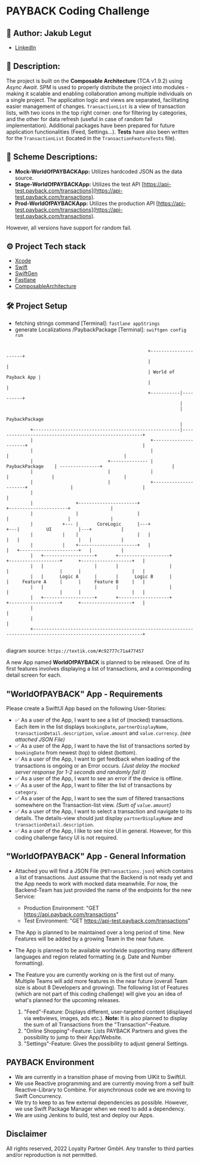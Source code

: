 # PAYBACK Coding Challenge

## 👨 Author: Jakub Legut
 - [LinkedIn](https://www.linkedin.com/in/jakub-legut/)
 
 ## 🧾 Description:
 The project is built on the **Composable Architecture** (TCA v1.9.2) using *Async Await*. SPM is used to properly distribute the project into modules - making it scalable and enabling collaboration among multiple individuals on a single project. The application logic and views are separated, facilitating easier management of changes. `TransactionList` is a view of transaction lists, with two icons in the top right corner: one for filtering by categories, and the other for data refresh (useful in case of random fail implementation). Additional packages have been prepared for future application functionalities (Feed, Settings...). **Tests** have also been written for the `TransactionList` (located in the `TransactionFeatureTests` file).
 
 ## 💾 Scheme Descriptions:

- **Mock-WorldOfPAYBACKApp:** Utilizes hardcoded JSON as the data source.
- **Stage-WorldOfPAYBACKApp:** Utilizes the test API [https://api-test.payback.com/transactions](https://api-test.payback.com/transactions).
- **Prod-WorldOfPAYBACKApp:** Utilizes the production API [https://api-test.payback.com/transactions](https://api-test.payback.com/transactions).

However, all versions have support for random fail.

## ⚙️ Project Tech stack
- [Xcode](https://developer.apple.com/xcode/)
- [Swift](https://swift.org/)
- [SwiftGen](https://github.com/SwiftGen/SwiftGen)
- [Fastlane](https://github.com/fastlane/fastlane)
- [ComposableArchitecture](https://github.com/pointfreeco/swift-composable-architecture)

## 🛠 Project Setup
- fetching strings command [Terminal]: `fastlane appStrings`
- generate Localizations /PaybackPackage [Terminal]: `swiftgen config run`

```
                                                                                                                          
                                                     +----------------------+                                             
                                                     |                      |                                             
                                                     | World of Payback App |                                             
                                                     |                      |                                             
                                                     +-----------|----------+                                             
                                                                 |                                                        
                                                                 |                                                        
                                                           PaybackPackage                                                 
                                                                 |                                                        
         +-------------------------------------------------------|-------------------------------------------------------+
         |                                            +----------------------+                                           |
         |                                            |                      |                                           |
         |                            +-------------- |    PaybackPackage    | ---------------+                          |
         |                            |               |                      |                |                          |
         |                            |               +----------------------+                |                          |
         |                                                                                                               |
         |                +----------------------+                                +----------------------+               |
         |                |                      |                                |                      |               |
         |           +--- |       CoreLogic      |---+                        +---|          UI          |---+           |
         |           |    |                      |   |                        |   |                      |   |           |
         |           |    +----------------------+   |                        |   +----------------------+   |           |
         |   +-------------------+       +-------------------+        +-------------------+      +-------------------+   |
         |   |                   |       |                   |        |                   |      |                   |   |
         |   |      Logic A      |       |      Logic B      |        |     Feature A     |      |     Feature B     |   |
         |   |                   |       |                   |        |                   |      |                   |   |
         |   +-------------------+       +-------------------+        +-------------------+      +-------------------+   |
         |                                                                                                               |
         |                                                                                                               |
         +---------------------------------------------------------------------------------------------------------------+
                                                                                                                          
```
diagram source: `https://textik.com/#c92777c71a477457`

A new App named **WorldOfPAYBACK** is planned to be released. One of its first features involves displaying a list of transactions, and a corresponding detail screen for each.

## "WorldOfPAYBACK" App - Requirements

Please create a SwiftUI App based on the following User-Stories:

* ✅ As a user of the App, I want to see a list of (mocked) transactions. Each item in the list displays `bookingDate`, `partnerDisplayName`, `transactionDetail.description`, `value.amount` and `value.currency`. *(see attached JSON File)*
* ✅ As a user of the App, I want to have the list of transactions sorted by `bookingDate` from newest (top) to oldest (bottom).
* ✅ As a user of the App, I want to get feedback when loading of the transactions is ongoing or an Error occurs. *(Just delay the mocked server response for 1-2 seconds and randomly fail it)*
* ✅ As a user of the App, I want to see an error if the device is offline.
* ✅ As a user of the App, I want to filter the list of transactions by `category`.
* ✅ As a user of the App, I want to see the sum of filtered transactions somewhere on the Transaction-list view. *(Sum of `value.amount`)*
* ✅ As a user of the App, I want to select a transaction and navigate to its details. The details-view should just display `partnerDisplayName` and `transactionDetail.description`.
* ✅ As a user of the App, I like to see nice UI in general. However, for this coding challenge fancy UI is not required.

## "WorldOfPAYBACK" App - General Information

* Attached you will find a JSON File (`PBTransactions.json`) which contains a list of transactions. Just assume that the Backend is not ready yet and the App needs to work with mocked data meanwhile. For now, the Backend-Team has just provided the name of the endpoints for the new Service: 
	* Production Environment: "GET https://api.payback.com/transactions"
	* Test Environment: "GET https://api-test.payback.com/transactions"
* The App is planned to be maintained over a long period of time. New Features will be added by a growing Team in the near future.
* The App is planned to be available worldwide supporting many different languages and region related formatting (e.g. Date and Number formatting).
* The Feature you are currently working on is the first out of many. Multiple Teams will add more features in the near future (overall Team size is about 8 Developers and growing). The following list of Features (which are not part of this coding challenge) will give you an idea of what's planned for the upcoming releases.
 
	1. 	"Feed"-Feature: Displays different, user-targeted content (displayed via webviews, images, ads etc.). **Note:** It is also planned to display the sum of all Transactions from the "Transaction"-Feature.
	2. "Online Shopping"-Feature: Lists PAYBACK Partners and gives the possibility to jump to their App/Website.
	3. "Settings"-Feature: Gives the possibility to adjust general Settings.

## PAYBACK Environment

* We are currently in a transition phase of moving from UIKit to SwiftUI.
* We use Reactive programming and are currently moving from a self built Reactive-Library to Combine. For asynchronous code we are moving to Swift Concurrency.
* We try to keep to as few external dependencies as possible. However, we use Swift Package Manager when we need to add a dependency.
* We are using Jenkins to build, test and deploy our Apps.

## Disclaimer

All rights reserved, 2022 Loyalty Partner GmbH. Any transfer to third parties and/or reproduction is not permitted.
